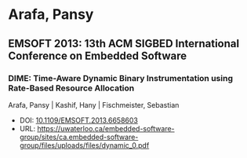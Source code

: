 # Arafa, Pansy

## EMSOFT 2013: 13th ACM SIGBED International Conference on Embedded Software

### DIME: Time-Aware Dynamic Binary Instrumentation using Rate-Based Resource Allocation
Arafa, Pansy | Kashif, Hany | Fischmeister, Sebastian
* DOI: [10.1109/EMSOFT.2013.6658603](https://doi.org/10.1109/EMSOFT.2013.6658603)
* URL: <https://uwaterloo.ca/embedded-software-group/sites/ca.embedded-software-group/files/uploads/files/dynamic_0.pdf>

